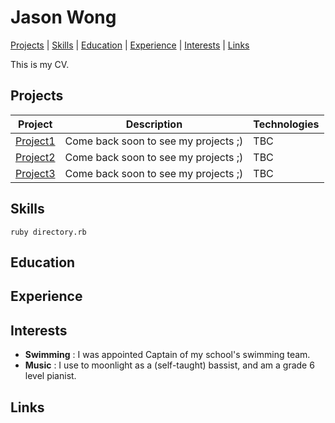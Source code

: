 # Jason Wong #

[Projects](#projects) | [Skills](#skills) | [Education](#education) | [Experience](#experience) | [Interests](#interests) | [Links](#links)

This is my CV.

## Projects ##

| Project   | Description | Technologies |
|---        |---         |---           |
| [Project1](#link) | Come back soon to see my projects ;) | TBC |
| [Project2](#link) | Come back soon to see my projects ;) | TBC |
| [Project3](#link) | Come back soon to see my projects ;) | TBC |


## Skills ##

```shell
ruby directory.rb
```

## Education ##

## Experience ##

## Interests ##

- **Swimming** : I was appointed Captain of my school's swimming team.
- **Music** : I use to moonlight as a (self-taught) bassist, and am a grade 6 level pianist.

## Links ##
